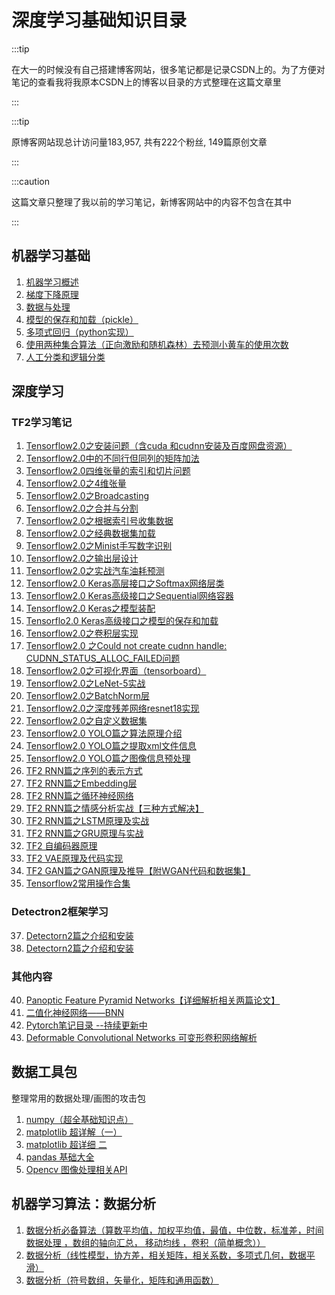 # 深度学习基础知识目录

:::tip

在大一的时候没有自己搭建博客网站，很多笔记都是记录CSDN上的。为了方便对笔记的查看我将我原本CSDN上的博客以目录的方式整理在这篇文章里

:::

:::tip

原博客网站现总计访问量183,957, 共有222个粉丝, 149篇原创文章

:::

:::caution

这篇文章只整理了我以前的学习笔记，新博客网站中的内容不包含在其中

:::

## 机器学习基础

1. [机器学习概述](https://blog.csdn.net/python_LC_nohtyp/article/details/103367167)
2. [梯度下降原理](https://blog.csdn.net/python_LC_nohtyp/article/details/103414051 )
3. [数据与处理](https://blog.csdn.net/python_LC_nohtyp/article/details/103367288 )
4. [模型的保存和加载（pickle）](https://blog.csdn.net/python_LC_nohtyp/article/details/103426125 )
5. [多项式回归（python实现）](https://blog.csdn.net/python_LC_nohtyp/article/details/103432454 )
6. [使用两种集合算法（正向激励和随机森林）去预测小黄车的使用次数](https://blog.csdn.net/python_LC_nohtyp/article/details/103465779 )
7. [人工分类和逻辑分类](https://blog.csdn.net/python_LC_nohtyp/article/details/103509833 )

## 深度学习

### TF2学习笔记

1. [Tensorflow2.0之安装问题（含cuda 和cudnn安装及百度网盘资源）](https://blog.csdn.net/python_LC_nohtyp/article/details/104078594 )
2. [Tensorflow2.0中的不同行但同列的矩阵加法](https://blog.csdn.net/python_LC_nohtyp/article/details/104078745 )
3. [Tensorflow2.0四维张量的索引和切片问题](https://blog.csdn.net/python_LC_nohtyp/article/details/104078810 )
4. [Tensorflow2.0之4维张量](https://blog.csdn.net/python_LC_nohtyp/article/details/104097182 )
5. [Tensorflow2.0之Broadcasting](https://blog.csdn.net/python_LC_nohtyp/article/details/104097417 )
6. [Tensorflow2.0之合并与分割](https://blog.csdn.net/python_LC_nohtyp/article/details/104097715 )
7. [Tensorflow2.0之根据索引号收集数据](https://blog.csdn.net/python_LC_nohtyp/article/details/104100151 )
8. [Tensorflow2.0之经典数据集加载](https://blog.csdn.net/python_LC_nohtyp/article/details/104106498 )
9. [Tensorflow2.0之Minist手写数字识别](https://blog.csdn.net/python_LC_nohtyp/article/details/104107648 )
10. [Tensorflow2.0之输出层设计](https://blog.csdn.net/python_LC_nohtyp/article/details/104115710 )
11. [Tensorflow2.0之实战汽车油耗预测](https://blog.csdn.net/python_LC_nohtyp/article/details/104123126 )
12. [Tensorflow2.0 Keras高层接口之Softmax网络层类](https://blog.csdn.net/python_LC_nohtyp/article/details/104272797 )
13. [Tensorflow2.0 Keras高级接口之Sequential网络容器](https://blog.csdn.net/python_LC_nohtyp/article/details/104272802 )
14. [Tensorflow2.0 Keras之模型装配](https://blog.csdn.net/python_LC_nohtyp/article/details/104272862 )
15. [Tensorflo2.0 Keras高级接口之模型的保存和加载](https://blog.csdn.net/python_LC_nohtyp/article/details/104272870 )
16. [Tensorflow2.0之卷积层实现](https://blog.csdn.net/python_LC_nohtyp/article/details/104318214 )
17. [Tensorflow2.0 之Could not create cudnn handle: CUDNN_STATUS_ALLOC_FAILED问题](https://blog.csdn.net/python_LC_nohtyp/article/details/104364071 )
18. [Tensorflow2.0之可视化界面（tensorboard）](https://blog.csdn.net/python_LC_nohtyp/article/details/104364592 )
19. [Tensorflow2.0之LeNet-5实战](https://blog.csdn.net/python_LC_nohtyp/article/details/104347350 )
20. [Tensorflow2.0之BatchNorm层](https://blog.csdn.net/python_LC_nohtyp/article/details/104449363 )
21. [Tensorflow2.0之深度残差网络resnet18实现](https://blog.csdn.net/python_LC_nohtyp/article/details/104477074 )
22. [Tensorflow2.0之自定义数据集](https://blog.csdn.net/python_LC_nohtyp/article/details/104685251 )
23. [Tensorflow2.0 YOLO篇之算法原理介绍](https://blog.csdn.net/python_LC_nohtyp/article/details/104782197 )
24. [Tensorflow2.0 YOLO篇之提取xml文件信息](https://blog.csdn.net/python_LC_nohtyp/article/details/104805737 )
25. [Tensorflow2.0 YOLO篇之图像信息预处理](https://blog.csdn.net/python_LC_nohtyp/article/details/104842099 )
26. [TF2 RNN篇之序列的表示方式](https://blog.csdn.net/python_LC_nohtyp/article/details/104916728 )
27. [TF2 RNN篇之Embedding层](https://blog.csdn.net/python_LC_nohtyp/article/details/104917300 )
28. [TF2 RNN篇之循环神经网络](https://blog.csdn.net/python_LC_nohtyp/article/details/104926991 )
29. [TF2 RNN篇之情感分析实战【三种方式解决】](https://blog.csdn.net/python_LC_nohtyp/article/details/104946512 )
30. [TF2 RNN篇之LSTM原理及实战](https://blog.csdn.net/python_LC_nohtyp/article/details/104974914 )
31. [TF2 RNN篇之GRU原理与实战](https://blog.csdn.net/python_LC_nohtyp/article/details/104976644 )
32. [TF2 自编码器原理](https://blog.csdn.net/python_LC_nohtyp/article/details/105065420 )
33. [TF2 VAE原理及代码实现](https://blog.csdn.net/python_LC_nohtyp/article/details/105094181 )
34. [TF2 GAN篇之GAN原理及推导【附WGAN代码和数据集】](https://blog.csdn.net/python_LC_nohtyp/article/details/105159561 )
35. [Tensorflow2常用操作合集](https://blog.csdn.net/python_LC_nohtyp/article/details/105273756 )

### Detectron2框架学习
37. [Detectorn2篇之介绍和安装](https://blog.csdn.net/python_LC_nohtyp/article/details/105540381 )
38. [Detectorn2篇之介绍和安装](https://blog.csdn.net/python_LC_nohtyp/article/details/105540381 )

### 其他内容
40. [Panoptic Feature Pyramid Networks【详细解析相关两篇论文】](https://blog.csdn.net/python_LC_nohtyp/article/details/105740965 )
41. [二值化神经网络——BNN](https://blog.csdn.net/python_LC_nohtyp/article/details/105879529 )
42. [Pytorch笔记目录 --持续更新中](https://blog.csdn.net/python_LC_nohtyp/article/details/105962655 )
43. [Deformable Convolutional Networks 可变形卷积网络解析](https://blog.csdn.net/python_LC_nohtyp/article/details/106115366 )

## 数据工具包

整理常用的数据处理/画图的攻击包
1. [numpy（超全基础知识点）](https://blog.csdn.net/python_LC_nohtyp/article/details/103108008 )
2. [matplotlib 超详解（一）](https://blog.csdn.net/python_LC_nohtyp/article/details/103113091 )
3. [matplotlib 超详细 二](https://blog.csdn.net/python_LC_nohtyp/article/details/103160712 )
4. [pandas 基础大全](https://blog.csdn.net/python_LC_nohtyp/article/details/103339997 )
5. [Opencv 图像处理相关API](https://blog.csdn.net/python_LC_nohtyp/article/details/103528513 )

## 机器学习算法：数据分析

1. [数据分析必备算法（算数平均值，加权平均值，最值，中位数，标准差，时间数据处理 ，数组的轴向汇总， 移动均线 ，卷积（简单概念））](https://blog.csdn.net/python_LC_nohtyp/article/details/103209082 )
2. [数据分析（线性模型，协方差，相关矩阵，相关系数，多项式几何，数据平滑）](https://blog.csdn.net/python_LC_nohtyp/article/details/103225446 )
3. [数据分析（符号数组，矢量化，矩阵和通用函数）](https://blog.csdn.net/python_LC_nohtyp/article/details/103292773 )

 

